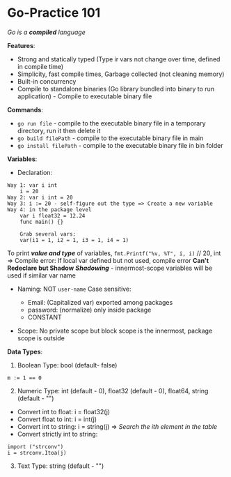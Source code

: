 # Go-Practice 101

*Go is a **compiled** language*

**Features**:
- Strong and statically typed (Type ir vars not change over time, defined in compile time)
- Simplicity, fast compile times, Garbage collected (not cleaning memory)
- Built-in concurrency
- Compile to standalone binaries (Go library bundled into binary to run application) - Compile to executable binary file

**Commands**:
- ```go run file``` - compile to the executable binary file in a temporary directory, run it then delete it
- ```go build filePath``` - compile to the executable binary file in main
- ```go install filePath``` - compile to the executable binary file in bin folder

**Variables**:
- Declaration: 
``` 
Way 1: var i int 
    i = 20 
Way 2: var i int = 20
Way 3: i := 20 - self-figure out the type => Create a new variable 
Way 4: in the package level 
    var i float32 = 12.24
    func main() {}

    Grab several vars:
    var(i1 = 1, i2 = 1, i3 = 1, i4 = 1)
```
To print **_value and type_** of variables, ```fmt.Printf("%v, %T", i, i)``` // 20, int
=> Compile error: If local var defined but not used, compile error
**Can't Redeclare but Shadow**
**_Shadowing_** - innermost-scope variables will be used if similar var name

- Naming: 
NOT ```user-name```
Case sensitive: 
    - Email: (Capitalized var) exported among packages
    - password: (normalize) only inside package
    - CONSTANT

- Scope: No private scope but block scope is the innermost, package scope is outside

**Data Types**:
1. Boolean Type: bool (default- false)
```var n bool  true
m := 1 == 0
```

2. Numeric Type: int (default - 0), float32 (default - 0), float64, string (default - "")
- Convert int to float: i = float32(j)
- Convert float to int: i = int(j)
- Convert int to string: i = string(j) => *Search the ith element in the table*
- Convert strictly int to string:
```
import ("strconv")
i = strconv.Itoa(j)
```
3. Text Type: string (default - "")